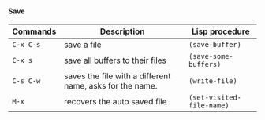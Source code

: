 #### Save

| Commands 		| Description 				                     		     | Lisp procedure 	         | 
|---------------|------------------------------------------------------------|---------------------------|
| `C-x C-s`     | save a file                  							     |`(save-buffer)`		     |
| `C-x s`       | save all buffers to their files                  			 |`(save-some-buffers)`      |					 
| `C-s C-w`     | saves the file with a different name, asks for the name.   |`(write-file)`		     | 
| `M-x`		    | recovers the auto saved file                               |`(set-visited-file-name)`  |                  
